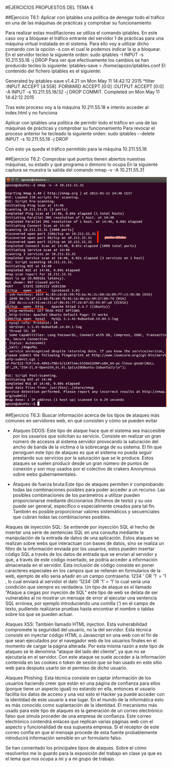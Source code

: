 #EJERCICIOS PROPUESTOS DEL TEMA 6



##Ejercicio T6.1:
Aplicar con iptables una política de denegar todo el tráfico en una de las máquinas de prácticas y comprobar su funcionamiento

Para realizar estas modifiaciones se utiliza el comando iptables. En este caso voy a bloquear el tráfico entrante del servidor 1 de prácticas para una máquina virtual instalada en el sistema. Para ello voy a utilizar dicho comando con la opción -s con el cual le podemos indicar la ip a bloquear. En el servidor tecleo la siguiente orden: 
sudo iptables -I INPUT -s 10.211.55.18 -j DROP
Para ver que efectivamente los cambios se han producido tecleo lo siguiente:
iptables-save > /home/apozo/iptables.conf
El contenido del fichero iptables es el siguiente:

Generated by iptables-save v1.4.21 on Mon May 11 14:42:12 2015
*filter
:INPUT ACCEPT [4:558]
:FORWARD ACCEPT [0:0]
:OUTPUT ACCEPT [0:0]
-A INPUT -s 10.211.55.18/32 -j DROP
COMMIT.
Completed on Mon May 11 14:42:12 2015

Tras este proceso voy a la máquina 10.211.55.18 e intento acceder al index.html y no funciona

Aplicar con iptables una política de permitir todo el tráfico en una de las máquinas de prácticas y comprobar su funcionamiento
Para revocar el proceso anterior he tecleado la siguiente orden:
sudo iptables --delete INPUT -s 10.211.55.18 -j DROP

Con esto ya queda el tráfico permitido para la máquina 10.211.55.18


##Ejercicio T6.2:
Comprobar qué puertos tienen abiertos nuestras máquinas, su estado y qué programa o demono lo ocupa
En la siguiente captura se muestra la salida del comando nmap -v -A 10.211.55.31

![imagen](https://github.com/AntonioPozo/swap1415/blob/master/Ejercicios_de_clase/cap_T6-ej6point2.png)


##Ejercicio T6.3:
Buscar información acerca de los tipos de ataques más comunes en servidores web, en qué consisten y cómo se pueden evitar

- Ataques DDOS: Este tipo de ataque hace que el sistema sea inaccesible por los usuarios que solicitan su servicio. Consiste en realizar un gran número de accesos al sistema servidor provocando la saturación del ancho de banda de la víctima o la sobrecarga de su sistema. El fin que persiguen este tipo de ataques es que el sistema no pueda seguir prestando sus servicios por la saturación que se le produce. Estos ataques se suelen producir desde un gran número de puntos de conexión y son muy usados por el colectivo de crakers Anonymous sobre webs gubernamentales.	

- Ataques de fuerza bruta:Este tipo de ataques permiten ir comprobando todas las combinaciones posibles para poder acceder a un recurso. 
Las posibles combinaciones de los parámetros a utilizar pueden proporcionarse mediante diccionarios (ficheros de texto) y su uso puede ser general, específico o especialmente creados para tal fin. También es posible proporcionar valores sistemáticos y secuenciales que cubran todas las combinaciones posibles.


Ataques de inyección SQL: Se entiende  por inyección SQL el hecho de insertar una serie de sentencias SQL en una consulta mediante  la manipulación de la entrada de datos de una aplicación. 
Estos ataques se realizan sobre webs que interactuan con bases de datos, sino se realiza un filtro de la información enviada por los usuarios, estos pueden insertar  código SQL a través de los datos de entrada que se envían al servidor y que, a través de este código insertado, se podría acceder a información almacenada en el servidor. Esta inclusión de código consiste en poner caracteres especiales en los campos que se rellenan en formularios de la web, ejemplo de ello sería añadir en un campo contraseña: 1234 ' OR '1' = '1 , lo cual enviará al servidor el dato ‘1234’ OR ‘1’ = ‘1’ lo cual sería una condición que siempre es verdadera. Un tipo de ataque es el llamado “Ataque a ciegas por inyeción de SQL” este tipo de web se delata de ser vulnerables al no mostrar un mensaje de error al ejecutar una sentencia SQL errónea, por ejemplo introduciendo una comilla (‘) en el campo de texto, pudiendo realizarse pruebas hasta encontrar el nombre o tablas sobre los que se pueden actuar. 



Ataques XSS: También llamado HTML injection. Esta vulnerabilidad compromete la seguridad del usuario, no la del servidor. Esta técnica consiste en inyectar código HTML o Javascript en una web con el fin de que sean ejecutados por el navegador web de los usuarios finales en el momento de cargar la página alterada. Por esta misma razón a este tipo de ataques se le denomina “ataque del lado del cliente”, ya que no se ejecutaría en el servidor. Con este ataque se suele acceder a la información contenida en las cookies o token de sesión que se han usado en este sitio web para después usarlo sin el permiso de dicho usuario.


Ataques Phishing: Esta técnica consiste en  captar información de los usuarios haciendo creer que están en una página de confianza para ellos (porque tiene un aspecto igual) no estando en ella, entonces el usuario facilita los datos de acceso y una vez esto el Hacker ya puede acceder con la identidad de este usuario a ese lugar. En el mundo de la informática esto es más conocido como suplantación de la identidad.
El mecanismo más usado para este tipo de ataques es la generación de un correo electrónico falso que simula proceder de una empresa de confianza. Este correo electrónico contendrá enlaces que replican varias páginas web con el aspecto y funcionalidad de esa supuesta empresa. Si el receptor de este correo confía  en que el mensaje procede de esta fuente probablemente introducirá información sensible en un formulario falso.


Se han comentado los principales tipos de ataques. Sobre el cómo resolverlos me lo guardo para la exposición del trabajo en clase ya que es el tema que nos ocupa a mi y a mi grupo de trabajo.
